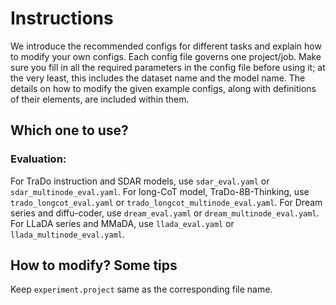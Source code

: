 # Instructions

We introduce the recommended configs for different tasks and explain how to modify your own configs. Each config file governs one project/job. Make sure you fill in all the required parameters in the config file before using it; at the very least, this includes the dataset name and the model name. The details on how to modify the given example configs, along with definitions of their elements, are included within them.



## Which one to use?


### Evaluation:

For TraDo instruction and SDAR models, use `sdar_eval.yaml` or `sdar_multinode_eval.yaml`. For long-CoT model, TraDo-8B-Thinking, use `trado_longcot_eval.yaml` or `trado_longcot_multinode_eval.yaml`. For Dream series and diffu-coder, use `dream_eval.yaml` or `dream_multinode_eval.yaml`. For LLaDA series and MMaDA, use `llada_eval.yaml` or `llada_multinode_eval.yaml`.




## How to modify? Some tips

Keep `experiment.project` same as the corresponding file name. 

